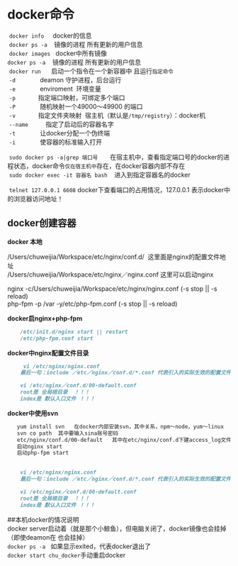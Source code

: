 # docker命令  
  `docker info`     docker的信息  
  `docker ps -a`    镜像的进程 所有更新的用户信息  
  `docker images`   docker中所有镜像  
  `docker ps -a`    镜像的进程 所有更新的用户信息   
  `docker run`      启动一个指令在一个新容器中 且运行`指定命令`   
  `-d`              deamon 守护进程，后台运行  
  `-e`              enviroment  环境变量   
  `-p`              指定端口映射，可绑定多个端口   
  `-P`              随机映射一个49000～49900 的端口    
  `-v`              指定文件夹映射  宿主机（默认是`/tmp/registry`）：docker机    
  `--name`          指定了启动后的容器名字    
  `-t`              让docker分配一个伪终端  
  `-i`              使容器的标准输入打开    
  
  `sudo docker ps -a|grep 端口号`       在宿主机中，查看指定端口号的docker的进程状态，docker命令`仅在宿主机中`存在，在docker容器内部不存在  
  `sudo docker exec -it 容器名 bash`    进入到指定容器名的docker     
  
  `telnet 127.0.0.1 6608` docker下查看端口的占用情况，127.0.0.1 表示docker中的浏览器访问地址！  
  
## docker创建容器  

 **docker 本地**

/Users/chuweijia/Workspace/etc/nginx/conf.d/  这里面是nginx的配置文件地址  
/Users/chuweijia/Workspace/etc/nginx／nginx.conf 这里可以启动nginx    


nginx -c/Users/chuweijia/Workspace/etc/nginx/nginx.conf (-s stop || -s reload)  
php-fpm -p /var -y/etc/php-fpm.conf   (-s stop || -s reload)

 **docker启nginx+php-fpm**  
   
 ```markdown    
     /etc/init.d/nginx start || restart 
     /etc/php-fpm.conf start 
 ```    
 
  **docker中nginx配置文件目录**  
   
 ```markdown    
      vi /etc/nginx/nginx.conf  
     最后一句：include ／etc／nginx／conf.d/*.conf 代表引入的实际生效的配置文件

     vi /etc/nginx／conf.d/00-default.conf 
     root是 全局根目录  ！！！
     index是 默认入口文件 ！！！
 ```   
 
 **docker中使用svn**  
   
 ```markdown    
    yum install svn   在docker内部安装svn，其中关系，npm～node，yum～linux  
    svn co path  其中要输入sina账号密码  
    etc/nginx/conf.d/00-default   其中在etc/nginx/conf.d下建access_log文件  
    启动nginx start  
    启动php-fpm start
    
 
     vi /etc/nginx/nginx.conf  
     最后一句：include ／etc／nginx／conf.d/*.conf 代表引入的实际生效的配置文件

     vi /etc/nginx／conf.d/00-default.conf 
     root是 全局根目录  ！！！
     index是 默认入口文件 ！！！
 ``` 
 
 
 
 
 ##本机docker的情况说明  
 docker server启动着（就是那个小鲸鱼），但电脑关闭了，docker镜像也会挂掉（即使deamon在 也会挂掉）  
 `docker ps -a`   如果显示exited，代表docker退出了  
 `docker start chu_docker`手动重启docker    
 
 

 
